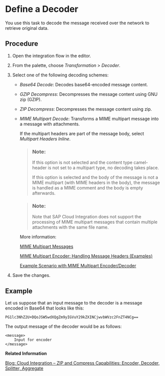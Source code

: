 <!-- loioc95697a0c3914ef6be9c014761363e86 -->

# Define a Decoder

You use this task to decode the message received over the network to retrieve original data.



<a name="loioc95697a0c3914ef6be9c014761363e86__steps_ns4_trq_35"/>

## Procedure

1.  Open the integration flow in the editor.

2.  From the palette, choose *Transformation* \> *Decoder*.

3.  Select one of the following decoding schemes:

    -   *Base64 Decode*: Decodes base64-encoded message content.

    -   *GZIP Decompress*: Decompresses the message content using GNU zip \(GZIP\).

    -   *ZIP Decompress*: Decompresses the message content using zip.

    -   *MIME Multipart Decode*: Transforms a MIME multipart message into a message with attachments.

        If the multipart headers are part of the message body, select *Multipart Headers Inline*.

        > ### Note:  
        > If this option is not selected and the content type camel-header is not set to a multipart type, no decoding takes place.
        > 
        > If this option is selected and the body of the message is not a MIME multipart \(with MIME headers in the body\), the message is handled as a MIME comment and the body is empty afterwards.

        > ### Note:  
        > Note that SAP Cloud Integration does not support the processing of MIME multipart messages that contain multiple attachments with the same file name.

        More information:

        [MIME Multipart Messages](mime-multipart-messages-3816537.md)

        [MIME Multipart Encoder: Handling Message Headers \(Examples\)](mime-multipart-encoder-handling-message-headers-examples-b446281.md)

        [Example Scenario with MIME Multipart Encoder/Decoder](example-scenario-with-mime-multipart-encoder-decoder-80baed3.md)


4.  Save the changes.




## Example

Let us suppose that an input message to the decoder is a message encoded in Base64 that looks like this:

`PG1lc3NhZ2U+DQoJSW5wdXQgZm9yIGVuY29kZXINCjwvbWVzc2FnZT4NCg==`

The output message of the decoder would be as follows:

```
<message>
	Input for encoder
</message>

```

**Related Information**  


[Blog: Cloud Integration – ZIP and Compress Capabilities: Encoder, Decoder, Splitter, Aggregate](https://blogs.sap.com/2020/05/05/cloud-integration-zip-and-compress-capabilities-encoder-decoder-splitter-aggregate/)

